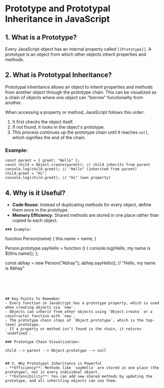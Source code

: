 # Prototype and Prototypal Inheritance in JavaScript

## 1. What is a Prototype?
Every JavaScript object has an internal property called `[[Prototype]]`. A prototype is an object from which other objects inherit properties and methods.

## 2. What is Prototypal Inheritance?
Prototypal inheritance allows an object to inherit properties and methods from another object through the prototype chain. This can be visualized as a chain of objects where one object can "borrow" functionality from another.

 When accessing a property or method, JavaScript follows this order:
1. It first checks the object itself.
2. If not found, it looks in the object's prototype.
3. This process continues up the prototype chain until it reaches `null`, which signifies the end of the chain.

### Example:

```
const parent = { greet: "Hello" };
const child = Object.create(parent); // child inherits from parent
console.log(child.greet); // "Hello" (inherited from parent)
child.greet = "Hi";
console.log(child.greet); // "Hi" (own property)

```


## 4. Why is it Useful?
- **Code Reuse**: Instead of duplicating methods for every object, define them once in the prototype.
- **Memory Efficiency**: Shared methods are stored in one place rather than copied to each object.



```
### Example:

``` 
function Person(name) {
this.name = name;
}

Person.prototype.sayHello = function () {
console.log(Hello, my name is ${this.name});
};

const abhay = new Person("Abhay");
abhay.sayHello(); // "Hello, my name is Abhay"
```





## Key Points to Remember
- Every function in JavaScript has a prototype property, which is used when creating objects via `new`.
- Objects can inherit from other objects using `Object.create` or a constructor function with `new`.
- The prototype chain stops at `Object.prototype`, which is the top-level prototype.
- If a property or method isn’t found in the chain, it returns `undefined`.

### Prototype Chain Visualization:

child --> parent --> Object.prototype --> null


## 5. Why Prototypal Inheritance is Powerful
- **Efficiency**: Methods like `sayHello` are stored in one place (the prototype), not in every individual object.
- **Extensibility**: You can add new shared methods by updating the prototype, and all inheriting objects can use them.